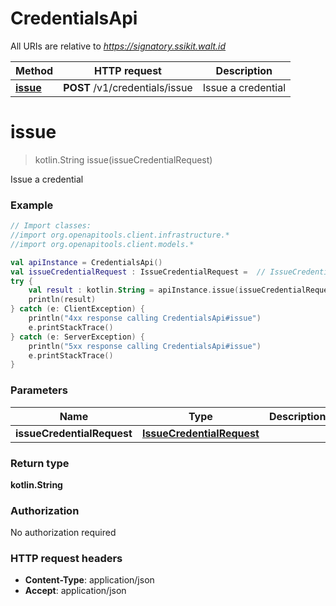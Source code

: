 # CredentialsApi

All URIs are relative to *https://signatory.ssikit.walt.id*

Method | HTTP request | Description
------------- | ------------- | -------------
[**issue**](CredentialsApi.md#issue) | **POST** /v1/credentials/issue | Issue a credential


<a name="issue"></a>
# **issue**
> kotlin.String issue(issueCredentialRequest)

Issue a credential

### Example
```kotlin
// Import classes:
//import org.openapitools.client.infrastructure.*
//import org.openapitools.client.models.*

val apiInstance = CredentialsApi()
val issueCredentialRequest : IssueCredentialRequest =  // IssueCredentialRequest | 
try {
    val result : kotlin.String = apiInstance.issue(issueCredentialRequest)
    println(result)
} catch (e: ClientException) {
    println("4xx response calling CredentialsApi#issue")
    e.printStackTrace()
} catch (e: ServerException) {
    println("5xx response calling CredentialsApi#issue")
    e.printStackTrace()
}
```

### Parameters

Name | Type | Description  | Notes
------------- | ------------- | ------------- | -------------
 **issueCredentialRequest** | [**IssueCredentialRequest**](IssueCredentialRequest.md)|  | [optional]

### Return type

**kotlin.String**

### Authorization

No authorization required

### HTTP request headers

 - **Content-Type**: application/json
 - **Accept**: application/json

